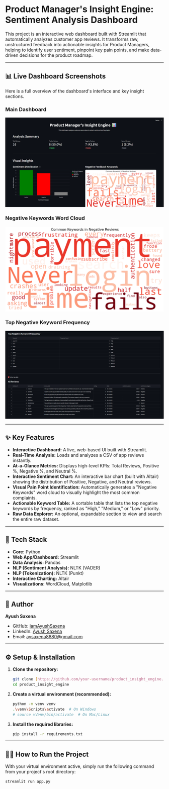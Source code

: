 # Product Manager's Insight Engine: Sentiment Analysis Dashboard

This project is an interactive web dashboard built with Streamlit that automatically analyzes customer app reviews. It transforms raw, unstructured feedback into actionable insights for Product Managers, helping to identify user sentiment, pinpoint key pain points, and make data-driven decisions for the product roadmap.

---

## 📊 Live Dashboard Screenshots

Here is a full overview of the dashboard's interface and key insight sections.

### Main Dashboard
![Product Insight Engine Dashboard](images/dashboard.png)

### Negative Keywords Word Cloud
![Negative Keywords Word Cloud](images/negative_keywords.png)

### Top Negative Keyword Frequency
![Negative Keyword Frequency Table](images/negative_keywords_frequency.png)

---

## ✨ Key Features

* **Interactive Dashboard:** A live, web-based UI built with Streamlit.
* **Real-Time Analysis:** Loads and analyzes a CSV of app reviews instantly.
* **At-a-Glance Metrics:** Displays high-level KPIs: Total Reviews, Positive %, Negative %, and Neutral %.
* **Interactive Sentiment Chart:** An interactive bar chart (built with Altair) showing the distribution of Positive, Negative, and Neutral reviews.
* **Visual Pain Point Identification:** Automatically generates a "Negative Keywords" word cloud to visually highlight the most common complaints.
* **Actionable Keyword Table:** A sortable table that lists the top negative keywords by frequency, ranked as "High," "Medium," or "Low" priority.
* **Raw Data Explorer:** An optional, expandable section to view and search the entire raw dataset.

---

## 🧰 Tech Stack

* **Core:** Python
* **Web App/Dashboard:** Streamlit
* **Data Analysis:** Pandas
* **NLP (Sentiment Analysis):** NLTK (VADER)
* **NLP (Tokenization):** NLTK (Punkt)
* **Interactive Charting:** Altair
* **Visualizations:** WordCloud, Matplotlib

---

## 👤 Author

**Ayush Saxena**
- GitHub: [iamAyushSaxena](https://github.com/iamAyushSaxena)
- LinkedIn: [Ayush Saxena](https://www.linkedin.com/in/ayush-saxena-39a300225/)
- Email: aysaxena8880@gmail.com

---

## ⚙️ Setup & Installation

1.  **Clone the repository:**
    ```bash
    git clone [https://github.com/your-username/product_insight_engine.git](https://github.com/your-username/product_insight_engine.git)
    cd product_insight_engine
    ```

2.  **Create a virtual environment (recommended):**
    ```bash
    python -m venv venv
    .\venv\Scripts\activate  # On Windows
    # source vVenv/bin/activate  # On Mac/Linux
    ```

3.  **Install the required libraries:**
    ```bash
    pip install -r requirements.txt
    ```

---

## 🏃‍♀️ How to Run the Project

With your virtual environment active, simply run the following command from your project's root directory:

```bash
streamlit run app.py
